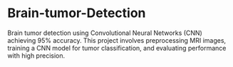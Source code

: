 # Brain-tumor-Detection
Brain tumor detection using Convolutional Neural Networks (CNN) achieving 95% accuracy. This project involves preprocessing MRI images, training a CNN model for tumor classification, and evaluating performance with high precision.
